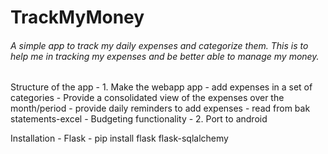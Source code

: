 <H1>TrackMyMoney</H1>
<h6>A simple app to track my daily expenses and categorize them. This is to help me in tracking my expenses and be better able to manage my money.</h6>

<p>
Structure of the app -
1. Make the webapp app
    - add expenses in a set of categories
    - Provide a consolidated view of the expenses over the month/period
    - provide daily reminders to add expenses
    - read from bak statements-excel
    - Budgeting functionality
    - 
2. Port to android
</p>


Installation - 
Flask  - 
pip install flask flask-sqlalchemy
